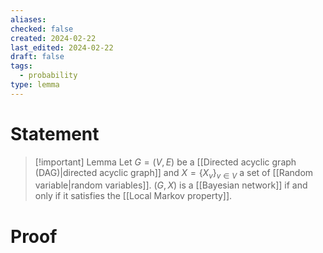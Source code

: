 ```yaml
---
aliases: 
checked: false
created: 2024-02-22
last_edited: 2024-02-22
draft: false
tags:
  - probability
type: lemma
---
```

# Statement

> [!important] Lemma
> Let $G = (V,E)$ be a [[Directed acyclic graph (DAG)|directed acyclic graph]] and $X = \{X_v\}_{v \in V}$ a set of [[Random variable|random variables]]. $(G,X)$ is a [[Bayesian network]] if and only if it satisfies the [[Local Markov property]].

# Proof
